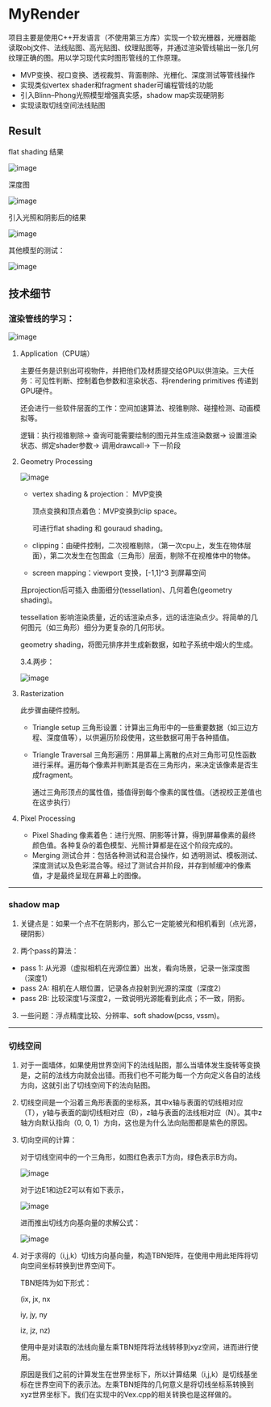 # MyRender

项目主要是使用C++开发语言（不使用第三方库）实现一个软光栅器，光栅器能读取obj文件、法线贴图、高光贴图、纹理贴图等，并通过渲染管线输出一张几何纹理正确的图。用以学习现代实时图形管线的工作原理。

- MVP变换、视口变换、透视裁剪、背面剔除、光栅化、深度测试等管线操作
- 实现类似vertex shader和fragment shader可编程管线的功能
- 引入Blinn–Phong光照模型增强真实感，shadow map实现硬阴影
- 实现读取切线空间法线贴图

## Result

flat shading 结果

![image](https://user-images.githubusercontent.com/24697586/229333121-b9dbd53b-c9de-4919-8f1e-6ea345d0f1e0.png)

深度图

![image](https://user-images.githubusercontent.com/24697586/229333131-8710a08c-3d91-44b0-83b7-eda6f914a3f4.png)

引入光照和阴影后的结果

![image](https://user-images.githubusercontent.com/24697586/229333100-fbda148f-adf2-4477-a3e4-7382b5279742.png)

其他模型的测试：

![image](https://user-images.githubusercontent.com/24697586/229333673-677109c7-0dfe-4205-90b8-0b490e599dd6.png)


## 技术细节

### 渲染管线的学习：

![image](https://user-images.githubusercontent.com/24697586/229333843-713ee7a8-5dfb-4c2d-bba4-22d20d467dc6.png)

1. Application（CPU端）
    
    主要任务是识别出可视物件，并把他们及材质提交给GPU以供渲染。三大任务：可见性判断、控制着色参数和渲染状态、将rendering primitives 传递到GPU硬件。
    
    还会进行一些软件层面的工作：空间加速算法、视锥剔除、碰撞检测、动画模拟等。
    
    逻辑：执行视锥剔除→ 查询可能需要绘制的图元并生成渲染数据→ 设置渲染状态、绑定shader参数→ 调用drawcall→ 下一阶段
    
2. Geometry Processing
    
    ![image](https://user-images.githubusercontent.com/24697586/229333859-31312f17-8593-4f2f-9fb6-bf3233007d8f.png)
    
    - vertex shading & projection： MVP变换
        
        顶点变换和顶点着色：MVP变换到clip space。
        
        可进行flat shading 和 gouraud shading。
        
    - clipping：由硬件控制，二次视椎剔除，（第一次cpu上，发生在物体层面），第二次发生在包围盒（三角形）层面，剔除不在视椎体中的物体。
    - screen mapping：viewport 变换，[-1,1]^3 到屏幕空间
    
    且projection后可插入 曲面细分(tessellation)、几何着色(geometry shading)。 
    
    tessellation 影响渲染质量，近的话渲染点多，远的话渲染点少。将简单的几何图元（如三角形）细分为更复杂的几何形状。
    
    geometry shading，将图元排序并生成新数据，如粒子系统中烟火的生成。
    
    
    
    3.4.两步：
    
   ![image](https://user-images.githubusercontent.com/24697586/229333865-9b0b39ac-3121-4777-9832-fe8521b2ee66.png)
    
3. Rasterization
    
    此步骤由硬件控制。
    
    - Triangle setup 三角形设置：计算出三角形中的一些重要数据（如三边方程、深度值等），以供遍历阶段使用，这些数据可用于各种插值。
    - Triangle Traversal 三角形遍历：用屏幕上离散的点对三角形可见性函数进行采样。遍历每个像素并判断其是否在三角形内，来决定该像素是否生成fragment。
        
        通过三角形顶点的属性值，插值得到每个像素的属性值。（透视校正差值也在这步执行）
        

4. Pixel Processing
    - Pixel Shading 像素着色：进行光照、阴影等计算，得到屏幕像素的最终颜色值。各种复杂的着色模型、光照计算都是在这个阶段完成的。
    - Merging 测试合并：包括各种测试和混合操作，如 透明测试、模板测试、深度测试以及色彩混合等。经过了测试合并阶段，并存到帧缓冲的像素值，才是最终呈现在屏幕上的图像。
    
--------------------------

### shadow map
1. 关键点是：如果一个点不在阴影内，那么它一定能被光和相机看到（点光源，硬阴影）

2. 两个pass的算法：
- pass 1: 从光源（虚拟相机在光源位置）出发，看向场景，记录一张深度图（深度1）
- pass 2A: 相机在人眼位置，记录各点投射到光源的深度（深度2）
- pass 2B: 比较深度1与深度2，一致说明光源能看到此点；不一致，阴影。

3. 一些问题：浮点精度比较、分辨率、soft shadow(pcss, vssm)。

--------------------------

### 切线空间
1. 对于一面墙体，如果使用世界空间下的法线贴图，那么当墙体发生旋转等变换是，之前的法线方向就会出错。而我们也不可能为每一个方向定义各自的法线方向，这就引出了切线空间下的法向贴图。

2. 切线空间是一个沿着三角形表面的坐标系，其中x轴与表面的切线相对应（T），y轴与表面的副切线相对应（B），z轴与表面的法线相对应（N）。其中z轴方向默认指向（0, 0, 1）方向，这也是为什么法向贴图都是紫色的原因。

3. 切向空间的计算：

    对于切线空间中的一个三角形，如图红色表示T方向，绿色表示B方向。

    ![image](https://user-images.githubusercontent.com/24697586/229383764-310a786d-983b-4c2d-ae4e-f37b6827443a.png)

    对于边E1和边E2可以有如下表示，

    ![image](https://user-images.githubusercontent.com/24697586/229383818-40894a32-b760-45f4-84d3-87f781cb6a5e.png)

    进而推出切线方向基向量的求解公式：

    ![image](https://user-images.githubusercontent.com/24697586/229383841-015ef9d1-5602-46e0-a9ba-c7020a074a5f.png)

4. 对于求得的（i,j,k）切线方向基向量，构造TBN矩阵，在使用中用此矩阵将切向空间坐标转换到世界空间下。

    TBN矩阵为如下形式：

    (ix, jx, nx

    iy, jy, ny

    iz, jz, nz)

    使用中是对读取的法线向量左乘TBN矩阵将法线转移到xyz空间，进而进行使用。

    原因是我们之前的计算发生在世界坐标下，所以计算结果（i,j,k）是切线基坐标在世界空间下的表示法。左乘TBN矩阵的几何意义是将切线坐标系转换到xyz世界坐标下。我们在实现中的Vex.cpp的相关转换也是这样做的。


